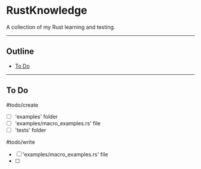 # RustKnowledge

A collection of my Rust learning and testing.

---

## Outline

- [To Do](#to-do)

---

## To Do

#todo/create
- [ ] 'examples' folder
- [ ] 'examples/macro_examples.rs' file
- [ ] 'tests' folder

#todo/write
- [ ] 'examples/macro_examples.rs' file
- [ ] 
